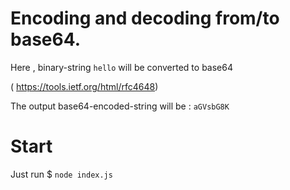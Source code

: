# Encoding and decoding from/to base64.


Here , binary-string `hello` will be converted to base64

( https://tools.ietf.org/html/rfc4648)

The output base64-encoded-string will be : `aGVsbG8K` 

# Start

Just run $ `node index.js`
